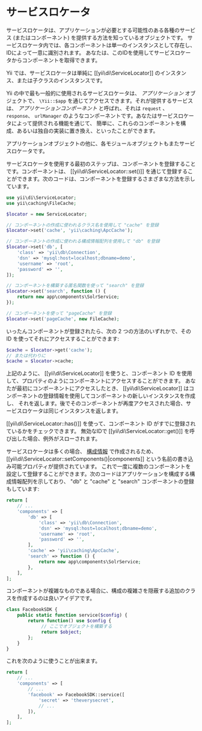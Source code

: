 サービスロケータ
===============

サービスロケータは、アプリケーションが必要とする可能性のある各種のサービス (またはコンポーネント) を提供する方法を知っているオブジェクトです。
サービスロケータ内では、各コンポーネントは単一のインスタンスとして存在し、IDによって一意に識別されます。
あなたは、このIDを使用してサービスロケータからコンポーネントを取得できます。

Yii では、サービスロケータは単純に [[yii\di\ServiceLocator]] のインスタンス、または子クラスのインスタンスです。

Yii の中で最も一般的に使用されるサービスロケータは、 *アプリケーション* オブジェクトで、 `\Yii::$app`
を通じてアクセスできます。それが提供するサービスは、 *アプリケーションコンポーネント* と呼ばれ、それは `request` 、
`response`、 `urlManager` のようなコンポーネントです。あなたはサービスロケータによって提供される機能を通じて、
簡単に、これらのコンポーネントを構成、あるいは独自の実装に置き換え、といったことができます。

アプリケーションオブジェクトの他に、各モジュールオブジェクトもまたサービスロケータです。

サービスロケータを使用する最初のステップは、コンポーネントを登録することです。コンポーネントは、 [[yii\di\ServiceLocator::set()]]
を通じて登録することができます。次のコードは、コンポーネントを登録するさまざまな方法を示しています。

```php
use yii\di\ServiceLocator;
use yii\caching\FileCache;

$locator = new ServiceLocator;

// コンポーネントの作成に使われるクラス名を使用して "cache" を登録
$locator->set('cache', 'yii\caching\ApcCache');

// コンポーネントの作成に使われる構成情報配列を使用して "db" を登録
$locator->set('db', [
    'class' => 'yii\db\Connection',
    'dsn' => 'mysql:host=localhost;dbname=demo',
    'username' => 'root',
    'password' => '',
]);

// コンポーネントを構築する匿名関数を使って "search" を登録
$locator->set('search', function () {
    return new app\components\SolrService;
});

// コンポーネントを使って "pageCache" を登録
$locator->set('pageCache', new FileCache);
```

いったんコンポーネントが登録されたら、次の 2 つの方法のいずれかで、その ID を使ってそれにアクセスすることができます:

```php
$cache = $locator->get('cache');
// または代わりに
$cache = $locator->cache;
```

上記のように、 [[yii\di\ServiceLocator]] を使うと、コンポーネント ID を使用して、プロパティのようにコンポーネントにアクセスすることができます。
あなたが最初にコンポーネントにアクセスしたとき、 [[yii\di\ServiceLocator]] はコンポーネントの登録情報を使用してコンポーネントの新しいインスタンスを作成し、
それを返します。後でそのコンポーネントが再度アクセスされた場合、サービスロケータは同じインスタンスを返します。

[[yii\di\ServiceLocator::has()]] を使って、コンポーネント ID がすでに登録されているかをチェックできます。
無効なIDで [[yii\di\ServiceLocator::get()]] を呼び出した場合、例外がスローされます。

サービスロケータは多くの場合、 [構成情報](concept-configurations.md) で作成されるため、
[[yii\di\ServiceLocator::setComponents()|components]] という名前の書き込み可能プロパティが提供されています。
これで一度に複数のコンポーネントを設定して登録することができます。次のコードはアプリケーションを構成する構成情報配列を示しており、
"db" と "cache" と "search" コンポーネントの登録もしています:

```php
return [
    // ...
    'components' => [
        'db' => [
            'class' => 'yii\db\Connection',
            'dsn' => 'mysql:host=localhost;dbname=demo',
            'username' => 'root',
            'password' => '',
        ],
        'cache' => 'yii\caching\ApcCache',
        'search' => function () {
            return new app\components\SolrService;
        },
    ],
];
```

コンポーネントが複雑なものである場合に、構成の複雑さを隠蔽する追加のクラスを作成するのは良いアイデアです。

```php
class FacebookSDK {
    public static function service($config) {
        return function() use $config {
             // ここでオブジェクトを構築する
             return $object;
        };
    }
}
```

これを次のように使うことが出来ます。

```php
return [
    // ...
    'components' => [
        // ...
        'facebook' => FacebookSDK::service([
            'secret' => 'theverysecret',
            // ...
        ]),
    ],
];
```
